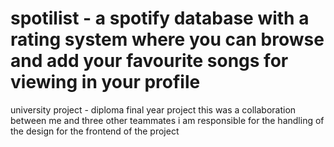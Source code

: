 # spotilist - a spotify database with a rating system where you can browse and add your favourite songs for viewing in your profile
university project - diploma final year project
this was a collaboration between me and three other teammates 
i am responsible for the handling of the design for the frontend of the project
